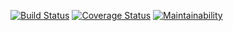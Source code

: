 [![Build Status](https://app.travis-ci.com/ricardovideoamp/ricardovideoamp.svg?branch=main)](https://app.travis-ci.com/ricardovideoamp/ricardovideoamp)
[![Coverage Status](https://coveralls.io/repos/github/ricardovideoamp/tyba/badge.svg?branch=master)](https://coveralls.io/github/ricardovideoamp/tyba?branch=master)
[![Maintainability](https://api.codeclimate.com/v1/badges/d2d1906a2259eb2e133e/maintainability)](https://codeclimate.com/github/ricardovideoamp/tyba/maintainability)